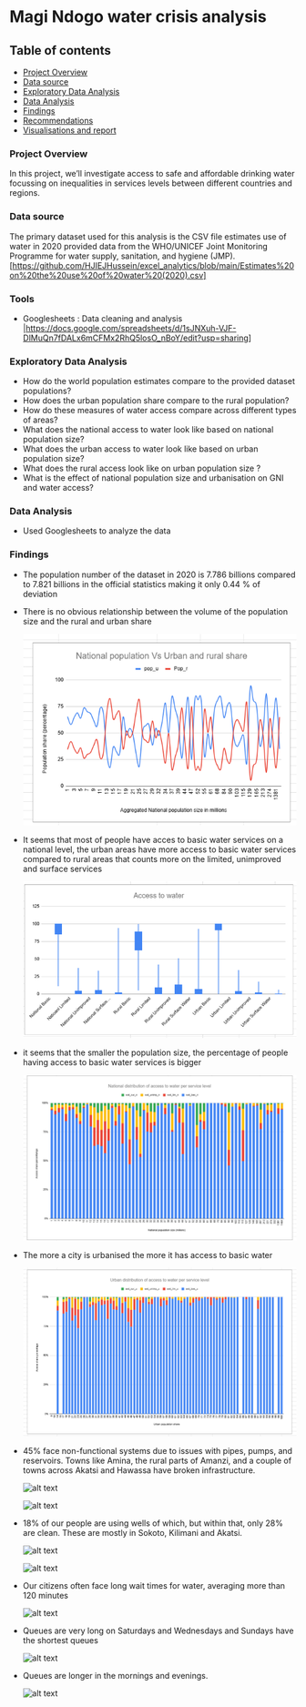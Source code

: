 # Magi Ndogo water crisis analysis

## Table of contents

- [Project Overview](#project-overview)
- [Data source](#data-source)
- [Exploratory Data Analysis](#exploratory-data-analysis)
- [Data Analysis](#data-analysis)
- [Findings](#findings)
- [Recommendations](#recommendations)
- [Visualisations and report](#Visualisations-and-report)

### Project Overview

In this project, we’ll investigate access to safe and affordable drinking water focussing on inequalities in services levels between different countries and regions.

### Data source 

The primary dataset used for this analysis is the CSV file estimates use of water in 2020 provided data from the WHO/UNICEF Joint Monitoring Programme for water supply, sanitation, and hygiene (JMP). 
[https://github.com/HJIEJHussein/excel_analytics/blob/main/Estimates%20on%20the%20use%20of%20water%20(2020).csv]

### Tools

- Googlesheets : Data cleaning and analysis |https://docs.google.com/spreadsheets/d/1sJNXuh-VJF-DlMuQn7fDALx6mCFMx2RhQ5losO_nBoY/edit?usp=sharing]

### Exploratory Data Analysis

- How do the world population estimates compare to the provided dataset populations?
- How does the urban population share compare to the rural population?
- How do these measures of water access compare across different types of areas?
- What does the national access to water look like based on national population size?
- What does the urban access to water look like based on urban population size?
- What does the rural access look like  on urban population size ?
- What is the effect of national population size and urbanisation on GNI and water access?

### Data Analysis

- Used Googlesheets to analyze the data

### Findings

-  The population number of the dataset in 2020 is 7.786 billions compared to 7.821 billions in the official statistics making it only 0.44 % of deviation
-  There is no obvious relationship between the volume of the population size and the rural and urban share
  
   ![alt text](https://github.com/HJIEJHussein/excel_analytics/blob/main/National%20population%20VS%20Urban%20and%20rural%20share.png)
   
-  It seems that most of people have acces to basic water services on a national level, the urban areas have more access to basic water services compared to rural areas that counts more on the limited, unimproved 
   and surface services
  
   ![alt text](https://github.com/HJIEJHussein/excel_analytics/blob/main/Access%20to%20water%20distribution%20on%20a%20national%2C%20urban%20and%20rural%20level.png)
   
-  it seems that the smaller the population size, the percentage of people having access to basic water services is bigger 
  
   ![alt text](https://github.com/HJIEJHussein/excel_analytics/blob/main/access%20to%20water%20distribution%20based%20on%20the%20national%20population%20size.png)

-  The more a city is urbanised the more it has access to basic water

   ![alt text](https://github.com/HJIEJHussein/excel_analytics/blob/main/Access%20to%20water%20service%20based%20on%20the%20urban%20population%20share.png)

-  45% face non-functional systems due to issues with pipes, pumps, and reservoirs. Towns like Amina, the rural parts of Amanzi, and a couple
   of towns across Akatsi and Hawassa have broken infrastructure.
   
   ![alt text](https://github.com/HJIEJHussein/Hussein-s_portfolio/blob/main/percentage%20of%20people%20per%20source%20type%20and%20per%20province%20name.png)
   
   ![alt text](https://github.com/HJIEJHussein/Hussein-s_portfolio/blob/main/pct%20of%20tap%20in%20home%20broken%20by%20town%20name%20and%20province%20name.png)
   
-  18% of our people are using wells of which, but within that, only 28% are clean. These are mostly in Sokoto, Kilimani and Akatsi.
  
   ![alt text](https://github.com/HJIEJHussein/Hussein-s_portfolio/blob/main/pct%20of%20wells%20per%20results.png)
   
   ![alt text](https://github.com/HJIEJHussein/Hussein-s_portfolio/blob/main/pct%20of%20clean%20wells%20per%20province.png)
   
-  Our citizens often face long wait times for water, averaging more than 120 minutes
  
   ![alt text](https://github.com/HJIEJHussein/Hussein-s_portfolio/blob/main/average%20time%20of%20queue.png)

-  Queues are very long on Saturdays and Wednesdays and Sundays have the shortest queues
  
   ![alt text](https://github.com/HJIEJHussein/Hussein-s_portfolio/blob/main/average%20queue%20time%20per%20day%20of%20the%20week.png)
   
-  Queues are longer in the mornings and evenings.
  
   ![alt text](https://github.com/HJIEJHussein/Hussein-s_portfolio/blob/main/average%20queue%20time%20per%20hours%20of%20the%20day.png)
